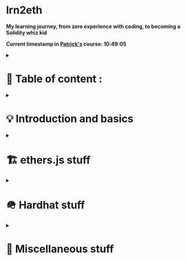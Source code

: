 # lrn2eth

**My learning journey, from zero experience with coding, to becoming a Solidity whiz kid**

**Current timestamp in [Patrick's](https://www.youtube.com/watch?v=gyMwXuJrbJQ&t=22291s) course: 10:49:05**

<details><summary><h1> 📒 Table of content : </h1></summary>

1. [Intro and basics](https://github.com/knutli/lrn2eth/blob/main/README.md#--introduction-and-basics)

- [Data types](https://github.com/knutli/lrn2eth/blob/main/README.md#basic-data-types)
- [Storing data](https://github.com/knutli/lrn2eth/blob/main/README.md#storing-data)
- [Syntax structure](https://github.com/knutli/lrn2eth/blob/main/README.md#syntax-structure)
- [Libraries](https://github.com/knutli/lrn2eth/blob/main/README.md#libraries)
- [Special functions](https://github.com/knutli/lrn2eth/blob/main/README.md#special-functions)
  - [Global function things](https://github.com/knutli/lrn2eth/blob/main/README.md#global-function-things)
- [Composability](https://github.com/knutli/lrn2eth/blob/main/README.md#composability)
- [What can you do with Chainlink?](https://github.com/knutli/lrn2eth/blob/main/README.md#chainlink-out-of-the-box-stuff)
- [Gas optimization stuff](https://github.com/knutli/lrn2eth/blob/main/README.md#gas-optimization-stuff)

2. [ethers.js stuff](https://github.com/knutli/lrn2eth/blob/main/README.md#--ethersjs-stuff-)
3. [Hardhat](https://github.com/knutli/lrn2eth/blob/main/README.md#--hardhat-stuff-)

- [wtf is Hardhat?](https://github.com/knutli/lrn2eth/blob/main/README.md#wtf-is-hardhat)
- [Hardhat basics](https://github.com/knutli/lrn2eth/blob/main/README.md#hardhat-basics)
- [Scripts and tasks](https://github.com/knutli/lrn2eth/blob/main/README.md#scripts-and-tasks)
- [Mocking](https://github.com/knutli/lrn2eth/blob/main/README.md#mocking)
- [Dynamic deployment networks](https://github.com/knutli/lrn2eth/blob/main/README.md#dynamic-deployment-networks)
  [Syntax stuff](https://github.com/knutli/lrn2eth/blob/main/README.md#random-syntax-stuff)

4. [Miscellaneous things](https://github.com/knutli/lrn2eth/blob/main/README.md#--miscellaneous-stuff-)

- [Debugging errors](https://github.com/knutli/lrn2eth/blob/main/README.md#debugging-errors)
</details>

<details><summary><h1> 💡 Introduction and basics</h1></summary>

## Basic data types

- Types and variables
  - `uint`, `uint8`, `uint256`, `int`, `int8`, `int256`, `bool`, `string`, `address`
- `array[]` (if you set an array, you can either define its size like `array[3]` or leave it like `array[]` for it to be infinitely long
- `struct{}` (define a new data type, and in it, I define what it contains)
- `mapping(data type => data type)`

Arrays, structs and mappings are special data types, and solidity needs to be told where they are supposed to be saved -> memory, storage or calldata. It already knows where uint will be saved, so you dont need to specify for those. A string is secretly/behind the scenes an array.

## Storing data

- The EVM stores data in stack, memory, storage, calldata, code and logs
- memory is temporary MODIFIABLE variables, for example when you want to assign a value to a variable (e.g. within a function), and then delete the variable once the function has run
- Calldata is temporary UNMODIFIABLE variables
- Storage is permanent MODIFIABLE variables (on the blockchain)

## Syntax structure

- Data type
- Name
- Visibility (public, private, external, internal)
- Payability (if yes, add payable flag)

## Libraries

- A library is like a contract, except it cannot send ether and it cannot declare state variables
- Instead of doing `contract contractName {}`, you do `library libraryName {}` and import it like you would any other contract
- In the library you probably have functions, like `function add()`
- Once the library is imported into a contract, you can write `using libraryName for uint`
- by adding the keyword `using` we could give any uint within the contract the libraries functions and pass the uint as the first parameter of that function, e.g. x.add(123)

## Special functions

- A **constructor** is a function that is automatically called when the contract is published. A classic usecase is to set the owner of the contract to msg.sender.
- A **modifier** is basically writing a piece of code and attach it to a keyword. This keyword is then placed along with other functions' stuff, like public view +++. See the fundMe example, and the onlyOwner modifier.
- A `receive()` method is used as a fallback function in a contract and is called when ether is sent to a contract with no calldata. If the receive method does not exist, it will use the fallback function. The receive function cannot have arguments, cannot return anything and must have external visibility and payable state mutability.
- A `fallback()` method is called if the receive function doesn't exist. fallback() external payable — when no other function matches (not even the receive function). Optionally payable.

### Global function things

- `msg.value` (how many wei was sent with the message)
- `msg.sender` (address of the sender of the message)

## Composability

- A smart contract can be imported into another smart contract and given a name
- When interacting with a contract outside our own project we need its contract address and its ABI
- Import another contract with "import @PATH". Stick it at the top of your contract
- An "interface" is kinda like a recipe to get the content of the ABI. For example
  ```javascript
  import "@chainlink/contracts/src/v0.8/interfaces/AggregatorV3Interface.sol";
  ```
- Then do

  ```javascript
  AggregatorV3Interface linkVar = AggregatorV3Interface(0x8A753747A1Fa494EC906cE90E9f37563A8AF630e);
  ```

  and you can now use the contract's functions!

  ```javascript
  return linkVar.version(); //version()
  ```

  is a function from the external contract! Cool!

### Chainlink out of the box stuff

- Data feeds connect us to the real world
- Randomness function gives us provable random numbers, which we can't get on ETH because determinism
- Keepers are decentralized, event-driven computation. If trigger => do this. We can set both trigger and reaction
- API calls with oracle nodes

## Gas optimization stuff

- _constant_ and _immutable_ are great keywords to use if you're only setting your variables once. They are keywords that write variables directly into the bytecode of the contract instead of into its storage, making it easier to read, and therefore more gas efficient. Naming convention for constants is ALL_CAPS, while immutable is i_variable.
- Constants can be set once, and only once.
- Immutable can be set once and again in the constructor.
- _custom errors_ are a new thing used in place of require.
</details>

<details><summary><h1> 🏗 ethers.js stuff </h1></summary>

- Coming. Didn't take notes for this part :(

</details>

<details> <summary><h1> 🪖 Hardhat stuff </h1></summary>

## wtf is Hardhat?

- A dev environment that basically helps you with all things smart contract.
- It provides both a local Ethereum network through its Hardhat network, as well as the ability to spin up a localhost network (by running `yarn hardhat node`).
- Extensible, composable, flexible tooling platform
- In short, it's a tool that automates a ton of shit for you

## Hardhat basics

- See docs [here](https://hardhat.org/hardhat-runner/docs/guides/project-setup)
- When spinning up a new project, do

  ```solidity
  yarn add --dev hardhat
  ```

  and then run

  ```solidity
  yarn hardhat
  ```

  to set up a template

- Compile your project with

  ```solidity
  yarn hardhat compile
  ```

- Edit the hardhat.config.js file. This is where you can add networks (Optimism, Arbitrum, mainnet, Ganache, Goerli, Sepolia +++) you want to deploy to. By default, hardhat deploys to a local hardhat node that is destroyed between each use.
- Hardhat doesn't currently have a deployer, so it's better if you point it to your deploy script
- Deploy to your chosen network with

  ```javascript
  yarn hardhat run ./scripts/deploy.js --network [insertNetwork]
  ```

## Scripts and tasks

- They basically do the same thing. Interact with contract, deploy smart contracts.
- Tasks are better for plugins. Scripts are better for your own local development.

## Mocking

- Mocking is used when you develop contracts locally or on testnets like hardhat, and your contracts is reliant on some other external (complex) contract. Your local/test contract may depend on a real object. Mocking is creating objects that simulate the behaviour of real objects

## Dynamic deployment networks

- Can we use different addresses for our contracts **depending** on which network I deploy to? YES! Depending on the network you're on, we'll use different variables, kinda like a network config.
- See helper.hardhard.config.js in hardhat_fundme

## Random syntax stuff

```javascript
const {networkConfig} = require("../helper-hardhat-config")`
```

is the same as writing

```javascript
const helperConfig = require("../helper-hardhat-config");
const networkConfig = helperConfig.networkConfig;
```

This requires us to use `modules.export = {networkConfig}` in the helper hardhat config file.

</details>

<details><summary><h1> 🥷 Miscellaneous stuff </h1></summary>

## Debugging errors

1. Tinker and experiment with the error. No more than 20 min before proceeding to next step.
2. Check the documentation
3. Google the exact error
4. Ask questions on forums and community Q&A sites, e.g. stack overflow, ethereum stack exchange, /r/ethdev, or on discords.
5. Contribute by posting your solution! Join the community and strengthen the available resources.

## Exciting resources

Chainlink: https://docs.chain.link/docs/ethereum-addresses/
Ethereum global variables: https://ethereum-solidity.readthedocs.io/en/latest/units-and-global-variables.html
Libraries: https://solidity-by-example.org/library

</details>
